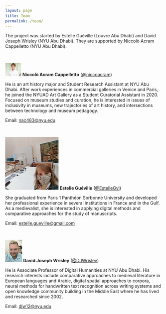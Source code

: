 ```yaml
---
layout: page
title: Team
permalink: /team/
---
```


The project was started by Estelle Guéville (Louvre Abu Dhabi) and David Joseph Wrisley (NYU Abu Dhabi). They are supported by Niccolò Acram Cappelletto (NYU Abu Dhabi).

<br>

<img src="/assets/Cappelletto_Picturecut.jpg" alt="Cappelletto_Picturecut" style="zoom:5%;" />	**Niccolò Acram Cappelletto** ([@niccoacram](https://twitter.com/niccoacram)) 

He is an art history major and Student Research Assistant at NYU Abu Dhabi. After work experiences in commercial galleries in Venice and Paris, he joined the NYUAD Art Gallery as a Student Curatorial Assistant in 2020. Focused on museum studies and curation, he is interested in issues of inclusivity in museums, new trajectories of art history, and intersections between technology and museum pedagogy.

Email: [nac483@nyu.edu](mailto:nac483@nyu.edu)

<br>

<img src="/assets/Gueville_pic_cut.jpg" alt="Cappelletto_Picturecut" style="zoom:17%;" />	**Estelle Guéville** ([@EstelleGvl](https://twitter.com/EstelleGvl)) 

She graduated from Paris 1 Panthéon Sorbonne University and developed her professional experience in several institutions in France and in the Gulf. As a medievalist, she is interested in applying digital methods and comparative approaches for the study of manuscripts. 

Email: [estelle.gueville@gmail.com](mailto:estelle.gueville@gmail.com)

 <br>

<img src="/assets/Wrisley_pic.jpg" alt="Cappelletto_Picturecut" style="zoom:7%;" />	**David Joseph Wrisley** ([@DJWrisley](https://twitter.com/DJWrisley)) 

He is Associate Professor of Digital Humanities at NYU Abu Dhabi. His research interests include comparative approaches to medieval literature in European languages and Arabic, digital spatial approaches to corpora, neural methods for handwritten text recognition across writing systems and open knowledge community building in the Middle East where he has lived and researched since 2002. 

Email: [djw12@nyu.edu](mailto:djw12@nyu.edu)

